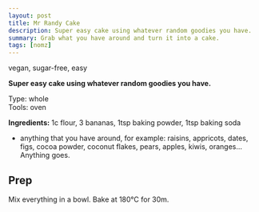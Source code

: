 ```yaml
---
layout: post
title: Mr Randy Cake
description: Super easy cake using whatever random goodies you have.
summary: Grab what you have around and turn it into a cake.
tags: [nomz]
---
```

vegan, sugar-free, easy

**Super easy cake using whatever random goodies you have.**

Type: whole <br>
Tools: oven <br>

**Ingredients:**
1c flour, 3 bananas, 1tsp baking powder, 1tsp baking soda <br>
+ anything that you have around, for example: raisins, appricots, dates, figs, cocoa powder, coconut flakes, pears, apples, kiwis, oranges... Anything goes.

## Prep
Mix everything in a bowl. Bake at 180°C for 30m.
